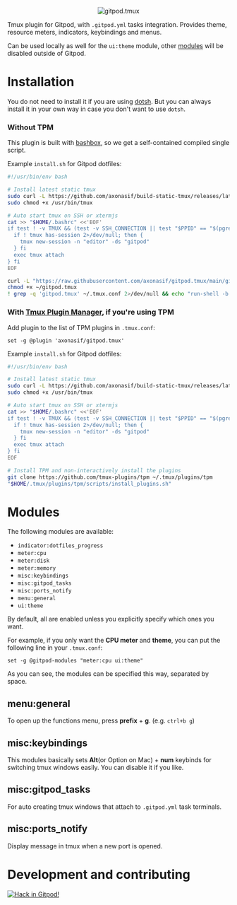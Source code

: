 <p align="center"><img src="https://user-images.githubusercontent.com/39482679/203600977-327824cb-26a9-4802-821d-004363922f5b.png" alt="gitpod.tmux"></p>

Tmux plugin for Gitpod, with `.gitpod.yml` tasks integration. Provides theme, resource meters, indicators, keybindings and menus.

Can be used locally as well for the `ui:theme` module, other [modules](#modules) will be disabled outside of Gitpod.

# Installation

You do not need to install it if you are using [dotsh](https://github.com/axonasif/dotsh). But you can always install it in your own way in case you don't want to use `dotsh`.

### Without TPM

This plugin is built with [bashbox](https://github.com/bashbox/bashbox), so we get a self-contained compiled single script.

Example `install.sh` for Gitpod dotfiles:

```bash
#!/usr/bin/env bash

# Install latest static tmux
sudo curl -L https://github.com/axonasif/build-static-tmux/releases/latest/download/tmux.linux-amd64.stripped -o /usr/bin/tmux
sudo chmod +x /usr/bin/tmux

# Auto start tmux on SSH or xtermjs
cat >> "$HOME/.bashrc" <<'EOF'
if test ! -v TMUX && (test -v SSH_CONNECTION || test "$PPID" == "$(pgrep -f '/ide/xterm/bin/node /ide/xterm/index.cjs' | head -n1)"); then {
  if ! tmux has-session 2>/dev/null; then {
    tmux new-session -n "editor" -ds "gitpod"
  } fi
  exec tmux attach
} fi
EOF

curl -L "https://raw.githubusercontent.com/axonasif/gitpod.tmux/main/gitpod.tmux" --output ~/gitpod.tmux
chmod +x ~/gitpod.tmux
! grep -q 'gitpod.tmux' ~/.tmux.conf 2>/dev/null && echo "run-shell -b 'exec ~/gitpod.tmux'" >> ~/.tmux.conf
```

### With [Tmux Plugin Manager](https://github.com/tmux-plugins/tpm), if you're using TPM

Add plugin to the list of TPM plugins in `.tmux.conf`:

```tmux
set -g @plugin 'axonasif/gitpod.tmux'
```

Example `install.sh` for Gitpod dotfiles:

```bash
#!/usr/bin/env bash

# Install latest static tmux
sudo curl -L https://github.com/axonasif/build-static-tmux/releases/latest/download/tmux.linux-amd64.stripped -o /usr/bin/tmux
sudo chmod +x /usr/bin/tmux

# Auto start tmux on SSH or xtermjs
cat >> "$HOME/.bashrc" <<'EOF'
if test ! -v TMUX && (test -v SSH_CONNECTION || test "$PPID" == "$(pgrep -f '/ide/xterm/bin/node /ide/xterm/index.cjs' | head -n1)"); then {
  if ! tmux has-session 2>/dev/null; then {
    tmux new-session -n "editor" -ds "gitpod"
  } fi
  exec tmux attach
} fi
EOF

# Install TPM and non-interactively install the plugins
git clone https://github.com/tmux-plugins/tpm ~/.tmux/plugins/tpm
"$HOME/.tmux/plugins/tpm/scripts/install_plugins.sh"
```

# Modules

The following modules are available:

- `indicator:dotfiles_progress`
- `meter:cpu`
- `meter:disk`
- `meter:memory`
- `misc:keybindings`
- `misc:gitpod_tasks`
- `misc:ports_notify`
- `menu:general`
- `ui:theme`

By default, all are enabled unless you explicitly specify which ones you want.

For example, if you only want the **CPU meter** and **theme**, you can put the following line in your `.tmux.conf`:

```tmux
set -g @gitpod-modules "meter:cpu ui:theme"
```

As you can see, the modules can be specified this way, separated by space.

## menu:general

To open up the functions menu, press **prefix** + **g**. (e.g. `ctrl+b g`)

## misc:keybindings

This modules basically sets **Alt**(or Option on Mac) + **num** keybinds for switching tmux windows easily. You can disable it if you like.

## misc:gitpod_tasks

For auto creating tmux windows that attach to `.gitpod.yml` task terminals.

## misc:ports_notify

Display message in tmux when a new port is opened.

# Development and contributing

[![Hack in Gitpod!](https://gitpod.io/button/open-in-gitpod.svg)](https://gitpod.io/#github.com/axonasif/gitpod.tmux)

